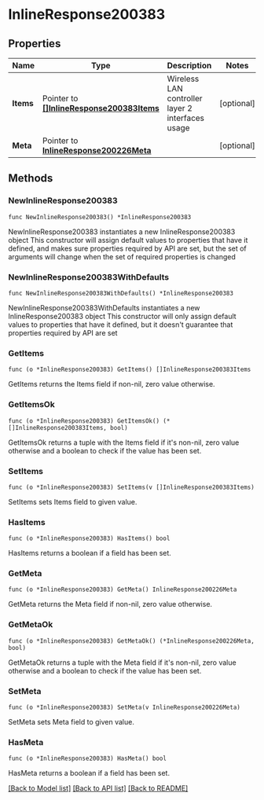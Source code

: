 # InlineResponse200383

## Properties

Name | Type | Description | Notes
------------ | ------------- | ------------- | -------------
**Items** | Pointer to [**[]InlineResponse200383Items**](InlineResponse200383Items.md) | Wireless LAN controller layer 2 interfaces usage | [optional] 
**Meta** | Pointer to [**InlineResponse200226Meta**](InlineResponse200226Meta.md) |  | [optional] 

## Methods

### NewInlineResponse200383

`func NewInlineResponse200383() *InlineResponse200383`

NewInlineResponse200383 instantiates a new InlineResponse200383 object
This constructor will assign default values to properties that have it defined,
and makes sure properties required by API are set, but the set of arguments
will change when the set of required properties is changed

### NewInlineResponse200383WithDefaults

`func NewInlineResponse200383WithDefaults() *InlineResponse200383`

NewInlineResponse200383WithDefaults instantiates a new InlineResponse200383 object
This constructor will only assign default values to properties that have it defined,
but it doesn't guarantee that properties required by API are set

### GetItems

`func (o *InlineResponse200383) GetItems() []InlineResponse200383Items`

GetItems returns the Items field if non-nil, zero value otherwise.

### GetItemsOk

`func (o *InlineResponse200383) GetItemsOk() (*[]InlineResponse200383Items, bool)`

GetItemsOk returns a tuple with the Items field if it's non-nil, zero value otherwise
and a boolean to check if the value has been set.

### SetItems

`func (o *InlineResponse200383) SetItems(v []InlineResponse200383Items)`

SetItems sets Items field to given value.

### HasItems

`func (o *InlineResponse200383) HasItems() bool`

HasItems returns a boolean if a field has been set.

### GetMeta

`func (o *InlineResponse200383) GetMeta() InlineResponse200226Meta`

GetMeta returns the Meta field if non-nil, zero value otherwise.

### GetMetaOk

`func (o *InlineResponse200383) GetMetaOk() (*InlineResponse200226Meta, bool)`

GetMetaOk returns a tuple with the Meta field if it's non-nil, zero value otherwise
and a boolean to check if the value has been set.

### SetMeta

`func (o *InlineResponse200383) SetMeta(v InlineResponse200226Meta)`

SetMeta sets Meta field to given value.

### HasMeta

`func (o *InlineResponse200383) HasMeta() bool`

HasMeta returns a boolean if a field has been set.


[[Back to Model list]](../README.md#documentation-for-models) [[Back to API list]](../README.md#documentation-for-api-endpoints) [[Back to README]](../README.md)


